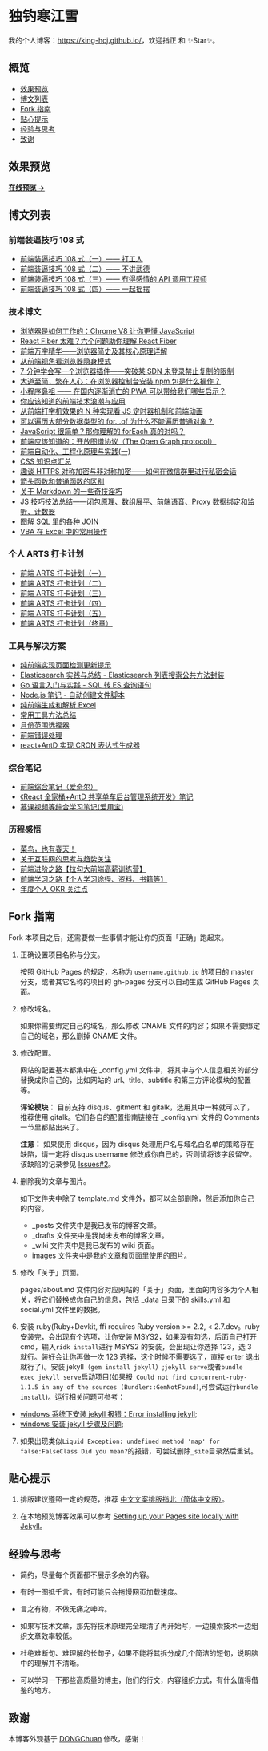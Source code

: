 # 独钓寒江雪

我的个人博客：<https://king-hcj.github.io/>，欢迎指正 和 ✨Star✨。

## 概览

<!-- vim-markdown-toc GFM -->

- [效果预览](#效果预览)
- [博文列表](#博文列表)
- [Fork 指南](#fork-指南)
- [贴心提示](#贴心提示)
- [经验与思考](#经验与思考)
- [致谢](#致谢)

<!-- vim-markdown-toc -->

## 效果预览

**[在线预览 &rarr;](https://king-hcj.github.io/)**

## 博文列表

### 前端装逼技巧 108 式

- [前端装逼技巧 108 式（一）—— 打工人](https://segmentfault.com/a/1190000038251777)
- [前端装逼技巧 108 式（二）—— 不讲武德](https://segmentfault.com/a/1190000038393789)
- [前端装逼技巧 108 式（三）—— 冇得感情的 API 调用工程师](https://king-hcj.github.io/2020/12/21/JavaScript-108-tips3/)
- [前端装逼技巧 108 式（四）—— 一起摇摆](https://king-hcj.github.io/2021/08/01/JavaScript-108-tips4/)

### 技术博文

- [浏览器是如何工作的：Chrome V8 让你更懂 JavaScript](https://king-hcj.github.io/2020/10/05/google-v8/)
- [React Fiber 太难？六个问题助你理解 React Fiber](https://king-hcj.github.io/2021/03/21/6-questions-of-react-fiber/)
- [前端万字精华——浏览器简史及其核心原理详解](https://king-hcj.github.io/2021/07/11/web-browser/)
- [从前端视角看浏览器隐身模式](https://king-hcj.github.io/2021/08/08/Incognito-Mode/)
- [7 分钟学会写一个浏览器插件——突破某 SDN 未登录禁止复制的限制](https://king-hcj.github.io/2021/10/17/browser-extension/)
- [大道至简，繁在人心：在浏览器控制台安装 npm 包是什么操作？](https://king-hcj.github.io/2021/10/27/console-npm-install/)
- [小程序鼻祖 —— 在国内逐渐消亡的 PWA 可以带给我们哪些启示？](https://king-hcj.github.io/2022/04/10/pwa-and-service-worker/)
- [你应该知道的前端技术浪潮与应用](https://king-hcj.github.io/2021/04/28/front-end-technology-and-application/)
- [从前端打字机效果的 N 种实现看 JS 定时器机制和前端动画](https://king-hcj.github.io/2021/01/10/js-typed/)
- [可以遍历大部分数据类型的 for…of 为什么不能遍历普通对象？](https://king-hcj.github.io/2020/12/05/for-of/)
- [JavaScript 很简单？那你理解的 forEach 真的对吗？](https://king-hcj.github.io/2020/10/03/you-dont-know-foreach/)
- [前端应该知道的：开放图谱协议（The Open Graph protocol）](https://king-hcj.github.io/2021/10/25/The-Open-Graph-protocol/)
- [前端自动化、工程化原理与实践(一)](https://king-hcj.github.io/2020/02/23/front-end-engineering/)
- [CSS 知识点汇总](https://king-hcj.github.io/2020/02/16/css-skills/)
- [趣谈 HTTPS 对称加密与非对称加密——如何在微信群里进行私密会话](https://king-hcj.github.io/2020/01/11/symmetric-asymmetric/)
- [箭头函数和普通函数的区别](https://king-hcj.github.io/2019/12/21/func-and-arrow-func/)
- [关于 Markdown 的一些奇技淫巧](https://king-hcj.github.io/2019/09/01/markdown-odd-skills/)
- [JS 技巧技法总结——闭包原理、数组展平、前端语音、Proxy 数据绑定和监听、计数器](https://king-hcj.github.io/2019/08/08/js-skills/)
- [图解 SQL 里的各种 JOIN](https://king-hcj.github.io/2017/09/11/joins-in-sql/)
- [VBA 在 Excel 中的常用操作](https://king-hcj.github.io/2017/08/22/vba-knowledge/)

### 个人 ARTS 打卡计划

- [前端 ARTS 打卡计划（一）](https://king-hcj.github.io/2020/04/11/arts1/)
- [前端 ARTS 打卡计划（二）](https://king-hcj.github.io/2020/06/16/arts2/)
- [前端 ARTS 打卡计划（三）](https://king-hcj.github.io/2020/08/24/arts3/)
- [前端 ARTS 打卡计划（四）](https://king-hcj.github.io/2020/11/02/arts4/)
- [前端 ARTS 打卡计划（五）](https://king-hcj.github.io/2021/01/11/arts5/)
- [前端 ARTS 打卡计划（终章）](https://king-hcj.github.io/2021/03/22/arts6/)

### 工具与解决方案

- [纯前端实现页面检测更新提示](https://king-hcj.github.io/2020/12/11/upload-page/)
- [Elasticsearch 实践与总结 - Elasticsearch 列表搜索公共方法封装](https://king-hcj.github.io/2020/11/12/elasticsearch/)
- [Go 语言入门与实践 - SQL 转 ES 查询语句](https://king-hcj.github.io/2020/11/05/go-first/)
- [Node.js 笔记 - 自动创建文件脚本](https://king-hcj.github.io/2020/06/14/nodejs/)
- [纯前端生成和解析 Excel](https://king-hcj.github.io/2020/05/19/export-excel/)
- [常用工具方法总结](https://king-hcj.github.io/2020/05/15/utils/)
- [月份范围选择器](https://king-hcj.github.io/2020/05/12/monthRangePicker/)
- [前端错误处理](https://king-hcj.github.io/2020/01/14/error-handling/)
- [react+AntD 实现 CRON 表达式生成器](https://king-hcj.github.io/2020/01/10/cron/)

### 综合笔记

- [前端综合笔记（爱奇尔）](https://king-hcj.github.io/2019/12/22/angle-aiqier/)
- [《React 全家桶+AntD 共享单车后台管理系统开发》笔记](https://king-hcj.github.io/2019/05/23/AntD/)
- [慕课视频等综合学习笔记(爱用宝)](https://king-hcj.github.io/2018/12/12/aiyongbao-study/)

### 历程感悟

- [菜鸟，也有春天！](https://king-hcj.github.io/2019/12/25/annual-personal-ummary/)
- [关于互联网的思考与趋势关注](https://king-hcj.github.io/2020/01/13/thinking-about-the-future-network/)
- [前端进阶之路【拉勾大前端高薪训练营】](https://king-hcj.github.io/2020/05/25/front-end-engineer-promotion/)
- [前端学习之路【个人学习途径、资料、书籍等】](https://king-hcj.github.io/2019/12/22/front-end-engineer/)
- [年度个人 OKR 关注点](https://king-hcj.github.io/2019/12/23/okr/)

## Fork 指南

Fork 本项目之后，还需要做一些事情才能让你的页面「正确」跑起来。

1. 正确设置项目名称与分支。

   按照 GitHub Pages 的规定，名称为 `username.github.io` 的项目的 master 分支，或者其它名称的项目的 gh-pages 分支可以自动生成 GitHub Pages 页面。

2. 修改域名。

   如果你需要绑定自己的域名，那么修改 CNAME 文件的内容；如果不需要绑定自己的域名，那么删掉 CNAME 文件。

3. 修改配置。

   网站的配置基本都集中在 \_config.yml 文件中，将其中与个人信息相关的部分替换成你自己的，比如网站的 url、title、subtitle 和第三方评论模块的配置等。

   **评论模块：** 目前支持 disqus、gitment 和 gitalk，选用其中一种就可以了，推荐使用 gitalk。它们各自的配置指南链接在 \_config.yml 文件的 Comments 一节里都贴出来了。

   **注意：** 如果使用 disqus，因为 disqus 处理用户名与域名白名单的策略存在缺陷，请一定将 disqus.username 修改成你自己的，否则请将该字段留空。该缺陷的记录参见 [Issues#2][3]。

4. 删除我的文章与图片。

   如下文件夹中除了 template.md 文件外，都可以全部删除，然后添加你自己的内容。

   - \_posts 文件夹中是我已发布的博客文章。
   - \_drafts 文件夹中是我尚未发布的博客文章。
   - \_wiki 文件夹中是我已发布的 wiki 页面。
   - images 文件夹中是我的文章和页面里使用的图片。

5. 修改「关于」页面。

   pages/about.md 文件内容对应网站的「关于」页面，里面的内容多为个人相关，将它们替换成你自己的信息，包括 \_data 目录下的 skills.yml 和 social.yml 文件里的数据。

6. 安装 ruby(Ruby+Devkit, ffi requires Ruby version >= 2.2, < 2.7.dev。ruby 安装完，会出现有个选项，让你安装 MSYS2，如果没有勾选，后面自己打开 cmd，输入`ridk install`进行 MSYS2 的安装，会出现让你选择 123，选 3 就行。装好会让你再做一次 123 选择，这个时候不需要选了，直接 enter 退出就行了)。安装 jekyll（`gem install jekyll`）;`jekyll serve`或者`bundle exec jekyll serve`启动项目(如果报` Could not find concurrent-ruby-1.1.5 in any of the sources (Bundler::GemNotFound)`,可尝试运行`bundle install`)。运行相关问题可参考：

- [windows 系统下安装 jekyll 报错：Error installing jekyll](https://segmentfault.com/q/1010000013418668);
- [windows 安装 jekyll 步骤及问题](https://blog.csdn.net/mouday/article/details/79300135);

7. 如果出现类似`Liquid Exception: undefined method 'map' for false:FalseClass Did you mean?`的报错，可尝试删除`_site`目录然后重试。

## 贴心提示

1. 排版建议遵照一定的规范，推荐 [中文文案排版指北（简体中文版）][1]。

2. 在本地预览博客效果可以参考 [Setting up your Pages site locally with Jekyll][2]。

## 经验与思考

- 简约，尽量每个页面都不展示多余的内容。

- 有时一图抵千言，有时可能只会拖慢网页加载速度。

- 言之有物，不做无痛之呻吟。

- 如果写技术文章，那先将技术原理完全理清了再开始写，一边摸索技术一边组织文章效率较低。

- 杜绝难断句、难理解的长句子，如果不能将其拆分成几个简洁的短句，说明脑中的理解并不清晰。

- 可以学习一下那些高质量的博主，他们的行文，内容组织方式，有什么值得借鉴的地方。

## 致谢

本博客外观基于 [DONGChuan](https://dongchuan.github.io) 修改，感谢！

[1]: https://github.com/mzlogin/chinese-copywriting-guidelines
[2]: https://help.github.com/articles/setting-up-your-pages-site-locally-with-jekyll/
[3]: https://github.com/mzlogin/mzlogin.github.io/issues/2
